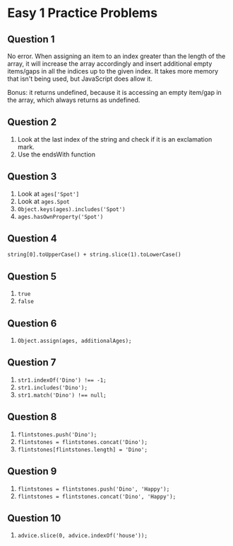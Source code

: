 # Easy 1 Practice Problems

## Question 1

No error. When assigning an item to an index greater than the length of the array, it will increase the array accordingly and insert additional empty items/gaps in all the indices up to the given index. It takes more memory that isn't being used, but JavaScript does allow it.

Bonus: it returns undefined, because it is accessing an empty item/gap in the array, which always returns as undefined.

## Question 2

1. Look at the last index of the string and check if it is an exclamation mark.
2. Use the endsWith function

## Question 3

1. Look at `ages['Spot']`
2. Look at `ages.Spot`
3. `Object.keys(ages).includes('Spot')`
4. `ages.hasOwnProperty('Spot')`

## Question 4

`string[0].toUpperCase() + string.slice(1).toLowerCase()`

## Question 5

1. `true`
2. `false`

## Question 6

1. `Object.assign(ages, additionalAges);`

## Question 7

1. `str1.indexOf('Dino') !== -1;`
2. `str1.includes('Dino');`
3. `str1.match('Dino') !== null;`

## Question 8

1. `flintstones.push('Dino');`
2. `flintstones = flintstones.concat('Dino');`
3. `flintstones[flintstones.length] = 'Dino';`

## Question 9

1. `flintstones = flintstones.push('Dino', 'Happy');`
2. `flintstones = flintstones.concat('Dino', 'Happy');`

## Question 10

1. `advice.slice(0, advice.indexOf('house'));`
